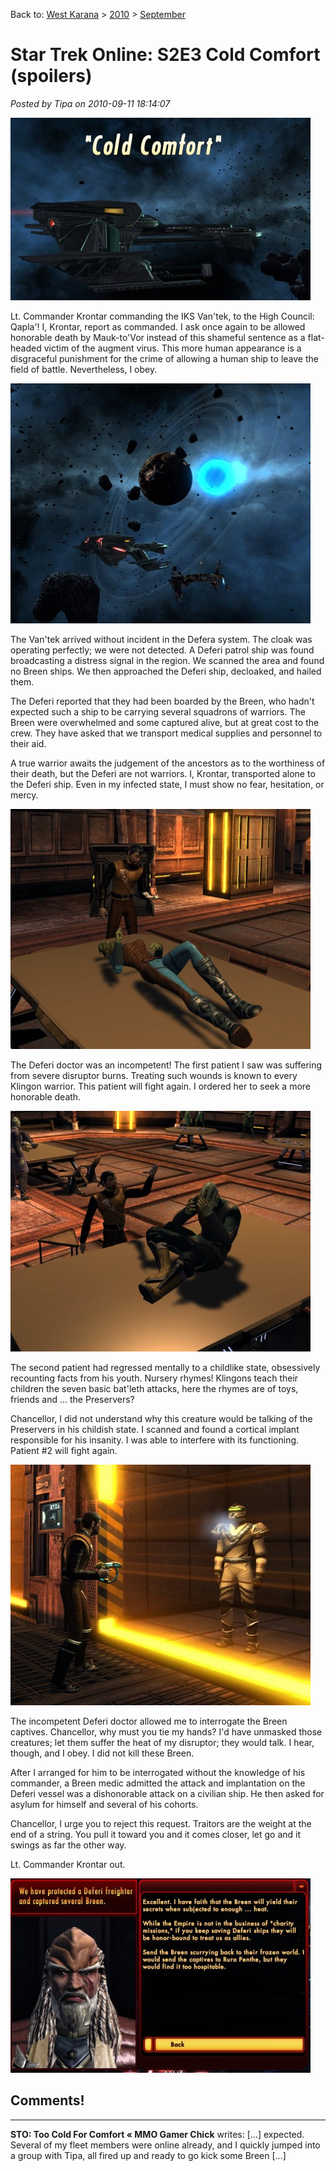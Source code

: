 Back to: [West Karana](/posts/westkarana.md) > [2010](/posts/2010/westkarana.md) > [September](./westkarana.md)
# Star Trek Online: S2E3 Cold Comfort (spoilers)

*Posted by Tipa on 2010-09-11 18:14:07*

[![](../../../uploads/2010/09/GameClient-2010-09-11-16-55-05-27-480x292.jpg "Cold Comfort")](../../../uploads/2010/09/GameClient-2010-09-11-16-55-05-27.jpg)

Lt. Commander Krontar commanding the IKS Van'tek, to the High Council: Qapla'! I, Krontar, report as commanded. I ask once again to be allowed honorable death by Mauk-to'Vor instead of this shameful sentence as a flat-headed victim of the augment virus. This more human appearance is a disgraceful punishment for the crime of allowing a human ship to leave the field of battle. Nevertheless, I obey.

[![](../../../uploads/2010/09/GameClient-2010-09-11-16-55-52-31-480x384.jpg "Meeting the Deferi patrol ship")](../../../uploads/2010/09/GameClient-2010-09-11-16-55-52-31.jpg)

The Van'tek arrived without incident in the Defera system. The cloak was operating perfectly; we were not detected. A Deferi patrol ship was found broadcasting a distress signal in the region. We scanned the area and found no Breen ships. We then approached the Deferi ship, decloaked, and hailed them.

The Deferi reported that they had been boarded by the Breen, who hadn't expected such a ship to be carrying several squadrons of warriors. The Breen were overwhelmed and some captured alive, but at great cost to the crew. They have asked that we transport medical supplies and personnel to their aid.

A true warrior awaits the judgement of the ancestors as to the worthiness of their death, but the Deferi are not warriors. I, Krontar, transported alone to the Deferi ship. Even in my infected state, I must show no fear, hesitation, or mercy.

[![](../../../uploads/2010/09/GameClient-2010-09-11-16-58-27-08-480x384.jpg "Patient #1")](../../../uploads/2010/09/GameClient-2010-09-11-16-58-27-08.jpg)

The Deferi doctor was an incompetent! The first patient I saw was suffering from severe disruptor burns. Treating such wounds is known to every Klingon warrior. This patient will fight again. I ordered her to seek a more honorable death.

[![](../../../uploads/2010/09/GameClient-2010-09-11-16-59-54-69-480x385.jpg "Patient #2")](../../../uploads/2010/09/GameClient-2010-09-11-16-59-54-69.jpg)

The second patient had regressed mentally to a childlike state, obsessively recounting facts from his youth. Nursery rhymes! Klingons teach their children the seven basic bat'leth attacks, here the rhymes are of toys, friends and ... the Preservers?

Chancellor, I did not understand why this creature would be talking of the Preservers in his childish state. I scanned and found a cortical implant responsible for his insanity. I was able to interfere with its functioning. Patient #2 will fight again.

[![](../../../uploads/2010/09/GameClient-2010-09-11-17-02-32-59-480x385.jpg "The Breen traitor")](../../../uploads/2010/09/GameClient-2010-09-11-17-02-32-59.jpg)

The incompetent Deferi doctor allowed me to interrogate the Breen captives. Chancellor, why must you tie my hands? I'd have unmasked those creatures; let them suffer the heat of my disruptor; they would talk. I hear, though, and I obey. I did not kill these Breen.

After I arranged for him to be interrogated without the knowledge of his commander, a Breen medic admitted the attack and implantation on the Deferi vessel was a dishonorable attack on a civilian ship. He then asked for asylum for himself and several of his cohorts.

Chancellor, I urge you to reject this request. Traitors are the weight at the end of a string. You pull it toward you and it comes closer, let go and it swings as far the other way.

Lt. Commander Krontar out.

[![](../../../uploads/2010/09/GameClient-2010-09-11-17-05-46-05-480x311.jpg "A great success!")](../../../uploads/2010/09/GameClient-2010-09-11-17-05-46-05.jpg)

## Comments!

---

**STO: Too Cold For Comfort &laquo; MMO Gamer Chick** writes: [...] expected. Several of my fleet members were online already, and I quickly jumped into a group with Tipa, all fired up and ready to go kick some Breen [...]

